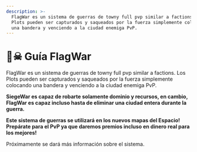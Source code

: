 ```yaml
---
description: >-
  FlagWar es un sistema de guerras de towny full pvp similar a factions. Los
  Plots pueden ser capturados y saqueados por la fuerza simplemente colocando
  una bandera y venciendo a la ciudad enemiga PvP.
---
```


# 🏴☠ Guía FlagWar

FlagWar es un sistema de guerras de towny full pvp similar a factions. Los Plots pueden ser capturados y saqueados por la fuerza simplemente colocando una bandera y venciendo a la ciudad enemiga PvP.

**SiegeWar es capaz de robarte solamente dominio y recursos, en cambio, FlagWar es capaz incluso hasta de eliminar una ciudad entera durante la guerra.**

**Este sistema de guerras se utilizará en los nuevos mapas del Espacio! Prepárate para el PvP ya que daremos premios incluso en dinero real para los mejores!**

Próximamente se dará más información sobre el sistema.
